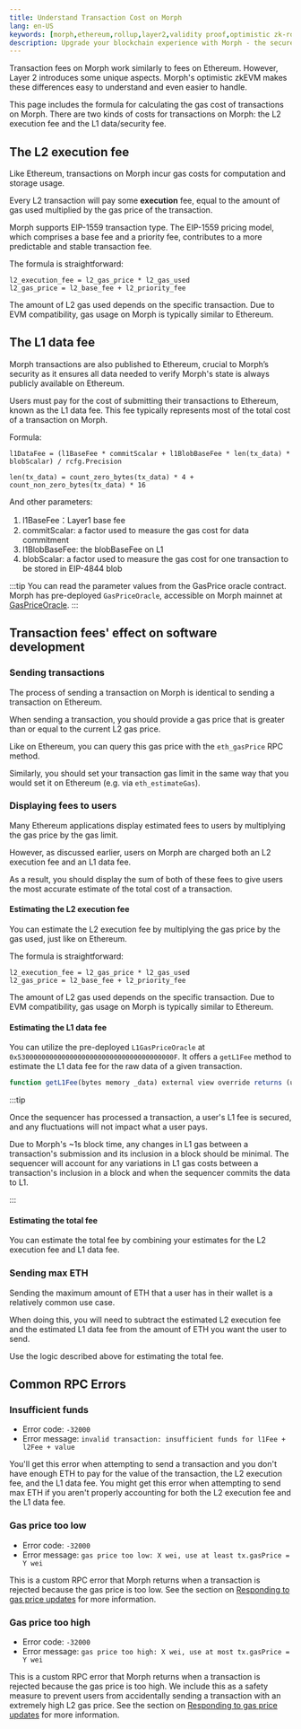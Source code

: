 ```yaml
---
title: Understand Transaction Cost on Morph
lang: en-US
keywords: [morph,ethereum,rollup,layer2,validity proof,optimistic zk-rollup]
description: Upgrade your blockchain experience with Morph - the secure decentralized, cost0efficient, and high-performing optimistic zk-rollup solution. Try it now!
---
```


Transaction fees on Morph work similarly to fees on Ethereum. However, Layer 2 introduces some unique aspects. Morph's optimistic zkEVM makes these differences easy to understand and even easier to handle. 

This page includes the formula for calculating the gas cost of transactions on Morph.
There are two kinds of costs for transactions on Morph: the L2 execution fee and the L1 data/security fee.


<!--
:::tip

The transaction fees are collected into the `SequencerFeeVault` contract balance. This contract also tracks the amount we’ve historically withdrawn to L1 using `totalProcessed()(uint256)`.

The block producer receives no direct reward, and the `COINBASE` opcode returns the fee vault address.

:::
-->

## The L2 execution fee

Like Ethereum, transactions on Morph incur gas costs for computation and storage usage.

Every L2 transaction will pay some **execution** fee, equal to the amount of gas used multiplied by the gas price of the transaction.

Morph supports EIP-1559 transaction type. The EIP-1559 pricing model, which comprises a base fee and a priority fee, contributes to a more predictable and stable transaction fee.

The formula is straightforward:
```
l2_execution_fee = l2_gas_price * l2_gas_used
l2_gas_price = l2_base_fee + l2_priority_fee
```

The amount of L2 gas used depends on the specific transaction. Due to EVM compatibility, gas usage on Morph is typically similar to Ethereum.


## The L1 data fee

Morph transactions are also published to Ethereum, crucial to Morph’s security as it ensures all data needed to verify Morph's state is always publicly available on Ethereum. 

Users must pay for the cost of submitting their transactions to Ethereum, known as the L1 data fee. This fee typically represents most of the total cost of a transaction on Morph.

Formula:

```
l1DataFee = (l1BaseFee * commitScalar + l1BlobBaseFee * len(tx_data) * blobScalar) / rcfg.Precision
```

```
len(tx_data) = count_zero_bytes(tx_data) * 4 + count_non_zero_bytes(tx_data) * 16
```

And other parameters:

1. l1BaseFee：Layer1 base fee
2. commitScalar: a factor used to measure the gas cost for data commitment
3. l1BlobBaseFee: the blobBaseFee on L1
4. blobScalar: a factor used to measure the gas cost for one transaction to be stored in EIP-4844 blob


:::tip
You can read the parameter values from the GasPrice oracle contract. Morph has pre-deployed `GasPriceOracle`, accessible on Morph mainnet at [GasPriceOracle](https://explorer.morphl2.io/address/0x530000000000000000000000000000000000000F).
:::



## Transaction fees' effect on software development

### Sending transactions

The process of sending a transaction on Morph is identical to sending a transaction on Ethereum.

When sending a transaction, you should provide a gas price that is greater than or equal to the current L2 gas price.

Like on Ethereum, you can query this gas price with the `eth_gasPrice` RPC method.

Similarly, you should set your transaction gas limit in the same way that you would set it on Ethereum (e.g. via `eth_estimateGas`).


### Displaying fees to users

Many Ethereum applications display estimated fees to users by multiplying the gas price by the gas limit.

However, as discussed earlier, users on Morph are charged both an L2 execution fee and an L1 data fee.

As a result, you should display the sum of both of these fees to give users the most accurate estimate of the total cost of a transaction.


#### Estimating the L2 execution fee

You can estimate the L2 execution fee by multiplying the gas price by the gas used, just like on Ethereum.

The formula is straightforward:
```
l2_execution_fee = l2_gas_price * l2_gas_used
l2_gas_price = l2_base_fee + l2_priority_fee
```

The amount of L2 gas used depends on the specific transaction. Due to EVM compatibility, gas usage on Morph is typically similar to Ethereum.

#### Estimating the L1 data fee

You can utilize the pre-deployed `L1GasPriceOracle` at `0x530000000000000000000000000000000000000F`. It offers a `getL1Fee` method to estimate the L1 data fee for the raw data of a given transaction.

```javascript
function getL1Fee(bytes memory _data) external view override returns (uint256);
```

:::tip

Once the sequencer has processed a transaction, a user's L1 fee is secured, and any fluctuations will not impact what a user pays.

Due to Morph's ~1s block time, any changes in L1 gas between a transaction's submission and its inclusion in a block should be minimal. The sequencer will account for any variations in L1 gas costs between a transaction's inclusion in a block and when the sequencer commits the data to L1.

:::


#### Estimating the total fee

You can estimate the total fee by combining your estimates for the L2 execution fee and L1 data fee.

### Sending max ETH

Sending the maximum amount of ETH that a user has in their wallet is a relatively common use case.

When doing this, you will need to subtract the estimated L2 execution fee and the estimated L1 data fee from the amount of ETH you want the user to send.

Use the logic described above for estimating the total fee.

## Common RPC Errors

### Insufficient funds

- Error code: `-32000`
- Error message: `invalid transaction: insufficient funds for l1Fee + l2Fee + value`

You'll get this error when attempting to send a transaction and you don't have enough ETH to pay for the value of the transaction, the L2 execution fee, and the L1 data fee.
You might get this error when attempting to send max ETH if you aren't properly accounting for both the L2 execution fee and the L1 data fee.

### Gas price too low

- Error code: `-32000`
- Error message: `gas price too low: X wei, use at least tx.gasPrice = Y wei`

This is a custom RPC error that Morph returns when a transaction is rejected because the gas price is too low.
See the section on [Responding to gas price updates](#responding-to-gas-price-updates) for more information.

### Gas price too high
- Error code: `-32000`
- Error message: `gas price too high: X wei, use at most tx.gasPrice = Y wei`

This is a custom RPC error that Morph returns when a transaction is rejected because the gas price is too high.
We include this as a safety measure to prevent users from accidentally sending a transaction with an extremely high L2 gas price.
See the section on [Responding to gas price updates](#responding-to-gas-price-updates) for more information.